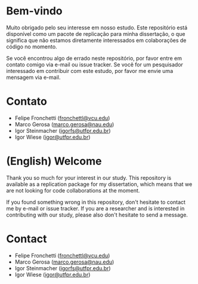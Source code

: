 # Bem-vindo
Muito obrigado pelo seu interesse em nosso estudo. Este repositório está disponível como um pacote de replicação para minha dissertação, o que significa que não estamos diretamente interessados em colaborações de código no momento.

Se você encontrou algo de errado neste repositório, por favor entre em contato comigo via e-mail ou issue tracker.
Se você for um pesquisador interessado em contribuir com este estudo, por favor me envie uma mensagem via e-mail.

# Contato
- Felipe Fronchetti (fronchettl@vcu.edu)
- Marco Gerosa (marco.gerosa@nau.edu)
- Igor Steinmacher (igorfs@utfpr.edu.br)
- Igor Wiese (igor@utfpr.edu.br)


# (English) Welcome
Thank you so much for your interest in our study. This repository is available as a replication package for my dissertation, which means that
we are not looking for code collaborations at the moment. 

If you found something wrong in this repository, don't hesitate to contact me by e-mail or issue tracker.
If you are a researcher and is interested in contributing with our study, please also don't hesitate to send a message. 

# Contact
- Felipe Fronchetti (fronchettl@vcu.edu)
- Marco Gerosa (marco.gerosa@nau.edu)
- Igor Steinmacher (igorfs@utfpr.edu.br)
- Igor Wiese (igor@utfpr.edu.br)
